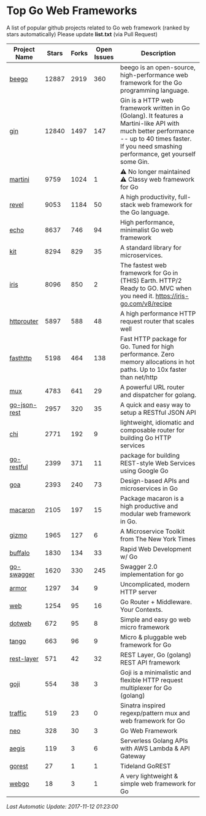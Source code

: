 # Top Go Web Frameworks
A list of popular github projects related to Go web framework (ranked by stars automatically)
Please update **list.txt** (via Pull Request)

| Project Name | Stars | Forks | Open Issues | Description |
| ------------ | ----- | ----- | ----------- | ----------- |
| [beego](https://github.com/astaxie/beego) | 12887 | 2919 | 360 | beego is an open-source, high-performance web framework for the Go programming language. |
| [gin](https://github.com/gin-gonic/gin) | 12840 | 1497 | 147 | Gin is a HTTP web framework written in Go (Golang). It features a Martini-like API with much better performance -- up to 40 times faster. If you need smashing performance, get yourself some Gin. |
| [martini](https://github.com/go-martini/martini) | 9759 | 1024 | 1 | ⚠️ No longer maintained ⚠️  Classy web framework for Go |
| [revel](https://github.com/revel/revel) | 9053 | 1184 | 50 | A high productivity, full-stack web framework for the Go language. |
| [echo](https://github.com/labstack/echo) | 8637 | 746 | 94 | High performance, minimalist Go web framework |
| [kit](https://github.com/go-kit/kit) | 8294 | 829 | 35 | A standard library for microservices. |
| [iris](https://github.com/kataras/iris) | 8096 | 850 | 2 | The fastest web framework for Go in (THIS) Earth. HTTP/2 Ready to GO. MVC when you need it. https://iris-go.com/v8/recipe |
| [httprouter](https://github.com/julienschmidt/httprouter) | 5897 | 588 | 48 | A high performance HTTP request router that scales well |
| [fasthttp](https://github.com/valyala/fasthttp) | 5198 | 464 | 138 | Fast HTTP package for Go. Tuned for high performance. Zero memory allocations in hot paths. Up to 10x faster than net/http |
| [mux](https://github.com/gorilla/mux) | 4783 | 641 | 29 | A powerful URL router and dispatcher for golang. |
| [go-json-rest](https://github.com/ant0ine/go-json-rest) | 2957 | 320 | 35 | A quick and easy way to setup a RESTful JSON API |
| [chi](https://github.com/go-chi/chi) | 2771 | 192 | 9 | lightweight, idiomatic and composable router for building Go HTTP services |
| [go-restful](https://github.com/emicklei/go-restful) | 2399 | 371 | 11 | package for building REST-style Web Services using Google Go |
| [goa](https://github.com/goadesign/goa) | 2393 | 240 | 73 | Design-based APIs and microservices in Go |
| [macaron](https://github.com/go-macaron/macaron) | 2105 | 197 | 15 | Package macaron is a high productive and modular web framework in Go. |
| [gizmo](https://github.com/NYTimes/gizmo) | 1965 | 127 | 6 | A Microservice Toolkit from The New York Times |
| [buffalo](https://github.com/gobuffalo/buffalo) | 1830 | 134 | 33 | Rapid Web Development w/ Go |
| [go-swagger](https://github.com/go-swagger/go-swagger) | 1620 | 330 | 245 | Swagger 2.0 implementation for go |
| [armor](https://github.com/labstack/armor) | 1297 | 34 | 9 | Uncomplicated, modern HTTP server |
| [web](https://github.com/gocraft/web) | 1254 | 95 | 16 | Go Router + Middleware. Your Contexts. |
| [dotweb](https://github.com/devfeel/dotweb) | 672 | 95 | 8 | Simple and easy go web micro framework |
| [tango](https://github.com/lunny/tango) | 663 | 96 | 9 | Micro & pluggable web framework for Go |
| [rest-layer](https://github.com/rs/rest-layer) | 571 | 42 | 32 | REST Layer, Go (golang) REST API framework |
| [goji](https://github.com/goji/goji) | 554 | 38 | 3 | Goji is a minimalistic and flexible HTTP request multiplexer for Go (golang) |
| [traffic](https://github.com/pilu/traffic) | 519 | 23 | 0 | Sinatra inspired regexp/pattern mux and web framework for Go |
| [neo](https://github.com/ivpusic/neo) | 328 | 30 | 3 | Go Web Framework |
| [aegis](https://github.com/tmaiaroto/aegis) | 119 | 3 | 6 | Serverless Golang APIs with AWS Lambda & API Gateway |
| [gorest](https://github.com/tideland/gorest) | 27 | 1 | 1 | Tideland GoREST |
| [webgo](https://github.com/bnkamalesh/webgo) | 18 | 3 | 1 | A very lightweight & simple web framework for Go |

*Last Automatic Update: 2017-11-12 01:23:00*